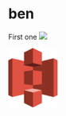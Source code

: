 # ben
First one
<img src="http://icons.iconarchive.com/icons/alecive/flatwoken/512/Apps-Google-Drive-Forms-icon.png" height="120"/>


<img src="https://github.com/cohenbenjamin05/bennyc/blob/master/a3_icon.svg" height="120"/>
